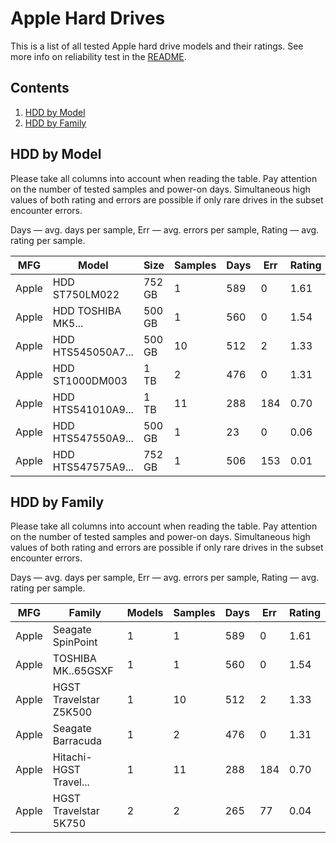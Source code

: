 Apple Hard Drives
=================

This is a list of all tested Apple hard drive models and their ratings. See more
info on reliability test in the [README](https://github.com/linuxhw/SMART).

Contents
--------

1. [ HDD by Model  ](#hdd-by-model)
2. [ HDD by Family ](#hdd-by-family)

HDD by Model
------------

Please take all columns into account when reading the table. Pay attention on the
number of tested samples and power-on days. Simultaneous high values of both rating
and errors are possible if only rare drives in the subset encounter errors.

Days   — avg. days per sample,
Err    — avg. errors per sample,
Rating — avg. rating per sample.

| MFG       | Model              | Size   | Samples | Days  | Err   | Rating |
|-----------|--------------------|--------|---------|-------|-------|--------|
| Apple     | HDD ST750LM022     | 752 GB | 1       | 589   | 0     | 1.61   |
| Apple     | HDD TOSHIBA MK5... | 500 GB | 1       | 560   | 0     | 1.54   |
| Apple     | HDD HTS545050A7... | 500 GB | 10      | 512   | 2     | 1.33   |
| Apple     | HDD ST1000DM003    | 1 TB   | 2       | 476   | 0     | 1.31   |
| Apple     | HDD HTS541010A9... | 1 TB   | 11      | 288   | 184   | 0.70   |
| Apple     | HDD HTS547550A9... | 500 GB | 1       | 23    | 0     | 0.06   |
| Apple     | HDD HTS547575A9... | 752 GB | 1       | 506   | 153   | 0.01   |

HDD by Family
-------------

Please take all columns into account when reading the table. Pay attention on the
number of tested samples and power-on days. Simultaneous high values of both rating
and errors are possible if only rare drives in the subset encounter errors.

Days   — avg. days per sample,
Err    — avg. errors per sample,
Rating — avg. rating per sample.

| MFG       | Family                 | Models | Samples | Days  | Err   | Rating |
|-----------|------------------------|--------|---------|-------|-------|--------|
| Apple     | Seagate SpinPoint      | 1      | 1       | 589   | 0     | 1.61   |
| Apple     | TOSHIBA MK..65GSXF     | 1      | 1       | 560   | 0     | 1.54   |
| Apple     | HGST Travelstar Z5K500 | 1      | 10      | 512   | 2     | 1.33   |
| Apple     | Seagate Barracuda      | 1      | 2       | 476   | 0     | 1.31   |
| Apple     | Hitachi-HGST Travel... | 1      | 11      | 288   | 184   | 0.70   |
| Apple     | HGST Travelstar 5K750  | 2      | 2       | 265   | 77    | 0.04   |
